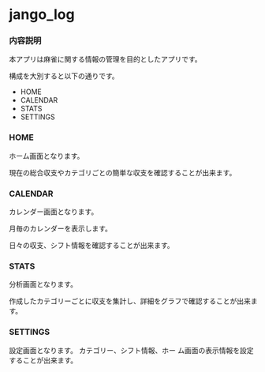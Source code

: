 # jango_log

### 内容説明
本アプリは麻雀に関する情報の管理を目的としたアプリです。

構成を大別すると以下の通りです。
- HOME
- CALENDAR
- STATS
- SETTINGS

### HOME
ホーム画面となります。

現在の総合収支やカテゴリごとの簡単な収支を確認することが出来ます。

### CALENDAR
カレンダー画面となります。

月毎のカレンダーを表示します。

日々の収支、シフト情報を確認することが出来ます。

### STATS
分析画面となります。

作成したカテゴリーごとに収支を集計し、詳細をグラフで確認することが出来ます。

### SETTINGS
設定画面となります。
カテゴリー、シフト情報、ホー
ム画面の表示情報を設定することが出来ます。
